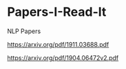 # Papers-I-Read-It
NLP Papers 

https://arxiv.org/pdf/1911.03688.pdf



https://arxiv.org/pdf/1904.06472v2.pdf
